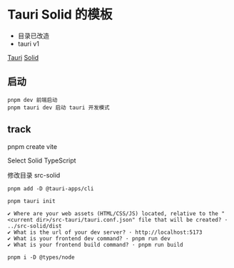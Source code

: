 # Tauri Solid 的模板

- 目录已改造
- tauri v1

[Tauri](https://tauri.app/)
[Solid](https://www.solidjs.com/)

## 启动

    pnpm dev 前端启动
    pnpm tauri dev 启动 tauri 开发模式

## track

pnpm create vite

Select Solid TypeScript

修改目录 src-solid

`pnpm add -D @tauri-apps/cli`

`pnpm tauri init`

```
✔ Where are your web assets (HTML/CSS/JS) located, relative to the "<current dir>/src-tauri/tauri.conf.json" file that will be created? · ../src-solid/dist
✔ What is the url of your dev server? · http://localhost:5173
✔ What is your frontend dev command? · pnpm run dev
✔ What is your frontend build command? · pnpm run build
```

`pnpm i -D @types/node`
